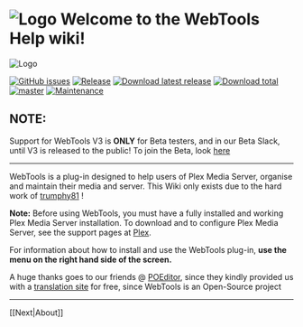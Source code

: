# ![Logo](https://github.com/ukdtom/WebTools.bundle/blob/master/Wiki/WebTools/Logos/WebTools-48x48.png) Welcome to the WebTools Help wiki!

![Logo](https://github.com/ukdtom/WebTools.bundle/blob/master/Wiki/WebTools/Logos/WebTools-820x512.png)

[![GitHub issues](https://img.shields.io/github/issues/ukdtom/WebTools.bundle.svg?style=flat)](https://github.com/ukdtom/WebTools.bundle/issues)
[![Release](https://img.shields.io/github/release/ukdtom/WebTools.bundle.svg?style=flat)](https://github.com/ukdtom/WebTools.bundle/releases/latest)
[![Download latest release](https://img.shields.io/github/downloads/ukdtom/WebTools.bundle/latest/total.svg)](https://github.com/ukdtom/WebTools.bundle/releases/latest)
[![Download total](https://img.shields.io/github/downloads/ukdtom/WebTools.bundle/total.svg)](https://github.com/ukdtom/WebTools.bundle/releases)
[![master](https://img.shields.io/badge/master-stable-green.svg?maxAge=2592000)]()
[![Maintenance](https://img.shields.io/maintenance/yes/2017.svg)]()

## **NOTE:**
Support for WebTools V3 is **ONLY** for Beta testers, and in our Beta Slack, until V3 is released to the public!
To join the Beta, look [here](https://github.com/ukdtom/WebTools.bundle/wiki/Beta-V3)

***


WebTools is a plug-in designed to help users of Plex Media Server, organise and maintain their media and server.
This Wiki only exists due to the hard work of [trumphy81](http://forums.plex.tv/profile/discussions/trumpy81) !

**Note:** Before using WebTools, you must have a fully installed and working Plex Media Server installation. To download and to configure Plex Media Server, see the support pages at [Plex](https://support.plex.tv/hc/en-us).

For information about how to install and use the WebTools plug-in, **use the menu on the right hand side of the screen.**

A huge thanks goes to our friends @ [POEditor](https://poeditor.com), since they kindly provided us with a [translation site](https://poeditor.com/join/project/8uRxEmAE4M) for free, since WebTools is an Open-Source project

***

[[Next|About]]